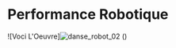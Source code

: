 # Performance Robotique 
![Voci L'Oeuvre]![danse_robot_02](https://user-images.githubusercontent.com/112189526/219698030-a50d7202-6829-4035-b50b-db83528c4346.png)
()

